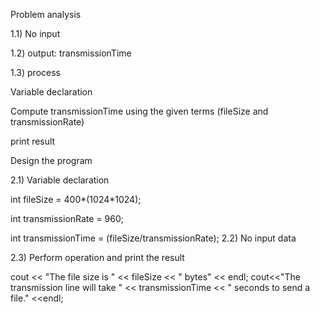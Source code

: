 Problem analysis

1.1) No input

1.2) output: transmissionTime

1.3) process

Variable declaration

Compute transmissionTime using the given terms (fileSize and transmissionRate)

print result

Design the program

2.1) Variable declaration

int fileSize = 400*(1024*1024); 

int transmissionRate = 960; 

int transmissionTime = (fileSize/transmissionRate);
2.2) No input data

2.3) Perform operation and print the result

cout << "The file size is " << fileSize << " bytes" << endl;
cout<<"The transmission line will take " << transmissionTime << " seconds to send a file." <<endl;
